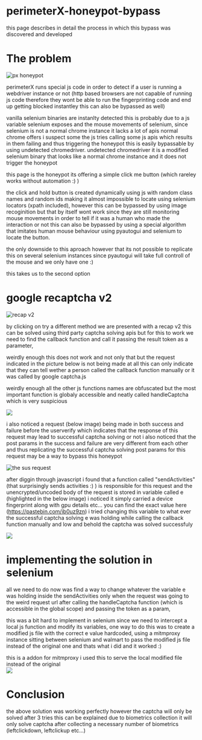 # perimeterX-honeypot-bypass
 this page describes in detail the process in which this bypass was discovered and developed  




# The problem


![px honeypot](https://i.imgur.com/RrCmeWe.png)

perimeterX runs special js code in order to detect if a user is running a webdriver instance or not (http based browsers are not capable of running js code therefore they wont be able to run the fingerprinting code and end up getting blocked instantley this can also be bypassed as well)

vanilla selenium binaries are instanlty detected this is probably due to a js variable selenium exposes and the mouse movements of selenium, since selenium is not a normal chrome instance it lacks a lot of apis normal chrome offers i suspect some  the js tries calling some js apis which results in them failing and thus triggering the honeypot this is easily bypassable by using undetected chromedriver.
undetected chromedriver it is a modified selenium binary that looks like a normal chrome instance and it does not trigger the honeypot

this page is the honeypot its offering a simple click me button (which rareley works without automation :) )


the click and hold button is created dynamically using js with random class names and random ids making it almost impossible to locate using selenium locators (xpath included), however this can be bypassed by using image recoginition but that by itself wont work since they are still monitoring mouse movements in order to tell if it was a human who made the interaction or not this can also be bypassed by using a special algorithm that imitates human mouse behaviour using pyautogui and selenium to locate the button.

the only downside to this aproach however that its not possible to replicate this on several selenium instances since pyautogui will take full controll of the mouse and we only have one :)


this takes us to the second option

# google recaptcha v2
![recap v2](https://i.imgur.com/1TXNY8v.png)

by clicking on try a different method we are presented with a recap v2 this can be solved using third party captcha solving apis but for this to work we need to find the callback function and call it passing the result token as a parameter, 


weirdly enough this does not work and not only that but the request indicated in the picture below is not being made at all this can only indicate that they can tell wether a person called the callback function manually or it was called by google captcha.js

weirdly enough all the other js functions names are obfuscated but the most important function is globaly accessible and neatly called handleCaptcha which is very suspicious  

![](https://i.imgur.com/SAnDPs8.png)

i also noticed a request (below image) being made in both success and failure before the userverify which indicates that the response of this request may lead to successful captcha solving or not 
i also noticed that the post params in the success and failure are very different from each other and thus replicating the successful captcha solving post params for this request may be a way to bypass this honeypot  

![the sus request](https://i.imgur.com/rLnRdEa.png)

after diggin through javascript i found that a function called "sendActivities" (that surprisingly sends activities :) ) is responsible for this request and the unencrypted/uncoded body of the request is stored in variable called e (highlighted in the below image) i noticed it simply carried a device fingerprint along with gpu details etc... you can find the exact value here (https://pastebin.com/ib0uz9zn) i tried changing this variable to what ever the successful captcha solving e was holding while calling the callback function manually and low and behold the captcha was solved successfuly 

![](https://i.imgur.com/hgmMwkR.png)

# implementing the solution in selenium  

all we need to do now was find a way to change whatever the variable e was holding inside the sendActivities only when the request was going to the weird request url after calling the handleCaptcha function (which is accessible in the global scope) and passing the token as a param,

this was a bit hard to implement in selenium since we need to intercept a local js function and modify its variables, one way to do this was to create a modified js file with the correct e value hardcoded, using a mitmproxy instance sitting between selenium and walmart to pass the modified js file instead of the original one and thats what i did and it worked :)

this is a addon for mitmproxy i used this to serve the local modified file instead of the original  
![](https://i.imgur.com/HaZaPcm.png)


# Conclusion
the above solution was working perfectly however the captcha will only be solved after 3 tries this can be explained due to biometrics collection it will only solve captcha after collecting a necessary number of biometrics (leftclickdown, leftclickup etc...)


